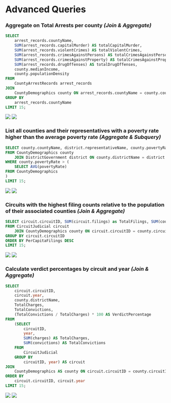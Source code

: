 # Advanced Queries

### Aggregate on Total Arrests per county *(Join & Aggregate)*

```sql
SELECT 
    arrest_records.countyName,
    SUM(arrest_records.capitalMurder) AS totalCapitalMurder,
    SUM(arrest_records.violentCrimes) AS totalViolentCrimes,
    SUM(arrest_records.crimesAgainstPersons) AS totalCrimesAgainstPersons,
    SUM(arrest_records.crimesAgainstProperty) AS totalCrimesAgainstProperty,
    SUM(arrest_records.drugOffenses) AS totalDrugOffenses,
    county.medianIncome,
    county.populationDensity
FROM 
    CountyArrestRecords arrest_records
JOIN
    CountyDemographics county ON arrest_records.countyName = county.countyName
GROUP BY 
    arrest_records.countyName
LIMIT 15;
```
![](images/advanced_queries/total_arrests_per_county_15.png)
![](images/advanced_queries/total_arrests_per_county_analysis.png)

### List all counties and their representatives with a poverty rate higher than the average poverty rate *(Aggregate & Subquery)*
```sql
SELECT county.countyName, district.representativeName, county.povertyRate
FROM CountyDemographics county
	JOIN DistrictGovernment district ON county.districtName = district.districtName
WHERE county.povertyRate > (
	SELECT AVG(povertyRate) 
FROM CountyDemographics
)
LIMIT 15;
```
![](images/advanced_queries/poverty_rate_15.png)
![](images/advanced_queries/poverty_rate_analysis.png)

### Circuits with the highest filing counts relative to the population of their associated counties *(Join & Aggregate)*
```sql
SELECT circuit.circuitID, SUM(circuit.filings) as TotalFilings, SUM(county.population) as TotalPopulation, (SUM(circuit.filings)/SUM(county.population)) as PerCapitaFilings
FROM CircuitJudicial circuit
	JOIN CountyDemographics county ON circuit.circuitID = county.circuitID
GROUP BY circuit.circuitID
ORDER BY PerCapitaFilings DESC
LIMIT 15;
```
![](images/advanced_queries/per_capita_filings_15.png)
![](images/advanced_queries/per_capita_filings_analysis.png)

### Calculate verdict percentages by circuit and year *(Join & Aggregate)*
```sql
SELECT 
    circuit.circuitID,
    circuit.year,
    county.districtName,
    TotalCharges,
    TotalConvictions,
    (TotalConvictions / TotalCharges) * 100 AS VerdictPercentage
FROM
    (SELECT 
        circuitID, 
        year, 
        SUM(charges) AS TotalCharges, 
        SUM(convictions) AS TotalConvictions
    FROM 
        CircuitJudicial
    GROUP BY 
        circuitID, year) AS circuit
JOIN 
    CountyDemographics AS county ON circuit.circuitID = county.circuitID
ORDER BY 
    circuit.circuitID, circuit.year
LIMIT 15;
```
![](images/advanced_queries/verdict_percentage_15.png)
![](images/advanced_queries/verdict_percentage_analysis.png)